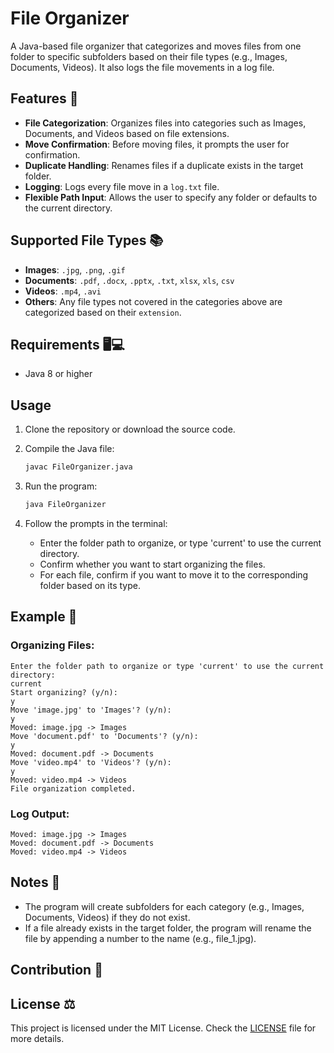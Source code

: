 # File Organizer

A Java-based file organizer that categorizes and moves files from one folder to specific subfolders based on their file types (e.g., Images, Documents, Videos). It also logs the file movements in a log file.

## Features 📂

- **File Categorization**: Organizes files into categories such as Images, Documents, and Videos based on file extensions.
- **Move Confirmation**: Before moving files, it prompts the user for confirmation.
- **Duplicate Handling**: Renames files if a duplicate exists in the target folder.
- **Logging**: Logs every file move in a `log.txt` file.
- **Flexible Path Input**: Allows the user to specify any folder or defaults to the current directory.

## Supported File Types 📚

- **Images**: `.jpg`, `.png`, `.gif`
- **Documents**: `.pdf`, `.docx`, `.pptx`, `.txt`, `xlsx`, `xls`, `csv`
- **Videos**: `.mp4`, `.avi`
- **Others**: Any file types not covered in the categories above are categorized based on their `extension`.

## Requirements 🖥💻

- Java 8 or higher

## Usage

1. Clone the repository or download the source code.
2. Compile the Java file:
   
    ```bash
    javac FileOrganizer.java
    ```

3. Run the program:

    ```bash
    java FileOrganizer
    ```

4. Follow the prompts in the terminal:
   - Enter the folder path to organize, or type 'current' to use the current directory.
   - Confirm whether you want to start organizing the files.
   - For each file, confirm if you want to move it to the corresponding folder based on its type.

## Example 📝

### Organizing Files:
```console
Enter the folder path to organize or type 'current' to use the current directory:
current
Start organizing? (y/n):
y
Move 'image.jpg' to 'Images'? (y/n):
y
Moved: image.jpg -> Images
Move 'document.pdf' to 'Documents'? (y/n):
y
Moved: document.pdf -> Documents
Move 'video.mp4' to 'Videos'? (y/n):
y
Moved: video.mp4 -> Videos
File organization completed.
```

### Log Output:
```console
Moved: image.jpg -> Images
Moved: document.pdf -> Documents
Moved: video.mp4 -> Videos
```

## Notes 🧾

- The program will create subfolders for each category (e.g., Images, Documents, Videos) if they do not exist.
- If a file already exists in the target folder, the program will rename the file by appending a number to the name (e.g., file_1.jpg).

## Contribution 🚀

## License ⚖️

This project is licensed under the MIT License. Check the [LICENSE](./LICENSE) file for more details.
